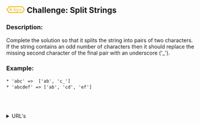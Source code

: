 <h2>
  <picture>
  <img alt="[6 kyu]" src="https://github.com/rudy-rojas/codewars-challenges/blob/main/images/kyu/6.svg?raw=true" width="50" />
  </picture> Challenge: Split Strings
</h2>

### Description:

Complete the solution so that it splits the string into pairs of two characters. If the string contains an odd number of characters then it should replace the missing second character of the final pair with an underscore ('\_').

### Example:

```
* 'abc' =>  ['ab', 'c_']
* 'abcdef' => ['ab', 'cd', 'ef']
```

<br /><br />

<details>
  <summary>URL's</summary>
    <ol>
      <li>
        <a href="https://www.codewars.com/kata/515de9ae9dcfc28eb6000001/train/javascript">Problem statement</a>
      </li>
      <li>
        <a href="https://www.codewars.com/kata/515de9ae9dcfc28eb6000001/solutions">Other Solutions</a>
      </li>
    </ol>
</details>
